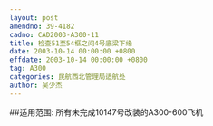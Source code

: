 ```yaml
---
layout: post
amendno: 39-4182
cadno: CAD2003-A300-11
title: 检查51至54框之间4号底梁下缘
date: 2003-10-14 00:00:00 +0800
effdate: 2003-10-14 00:00:00 +0800
tag: A300
categories: 民航西北管理局适航处
author: 吴少杰
---
```


##适用范围:
所有未完成10147号改装的A300-600飞机

